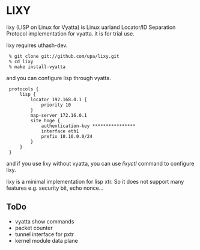 LIXY
====

lixy (LISP on Linux for Vyatta) is Linux uarland Locator/ID Separation
Protocol implementation for vyatta. it is for trial use.

lixy requires uthash-dev.

	 % git clone git://github.com/upa/lixy.git
	 % cd lixy
	 % make install-vyatta

and you can configure lisp through vyatta.

	 protocols {
	     lisp {
	         locator 192.168.0.1 {
	             priority 10
	         }
	         map-server 172.16.0.1
	         site hoge {
	             authentication-key ****************
	             interface eth1 
	             prefix 10.10.0.0/24
	         }
	     }
	 }


and if you use lixy without vyatta, you can use _lixyctl_ command
to configure lixy.


lixy is a minimal implementation for lisp xtr.
So it does not support many features e.g. security bit, echo nonce...


ToDo
----
- vyatta show commands
- packet counter
- tunnel interface for pxtr
- kernel module data plane
